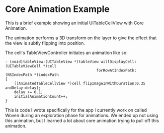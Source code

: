 Core Animation Example
============

This is a brief example showing an initial UITableCellView with Core Animation. 

The animation performs a 3D transform on the layer to give the effect that the
view is subtly flipping into position.

The cell's TableViewController initiates an animation like so: 

```
- (void)tableView:(UITableView *)tableView willDisplayCell:(UITableViewCell *)cell
                                         forRowAtIndexPath:(NSIndexPath *)indexPath
{
    [(AnimatedTableCellView *)cell flipImageInWithDuration:0.35 andDelay:delay];
    delay += 0.1;
    initialAnimationCount++;
}
```

This is code I wrote specifically for the app I currently work on called Woven during
an exploration phase for animations. We ended up not using this animation, but I learned
a lot about core animation trying to pull off this animation.